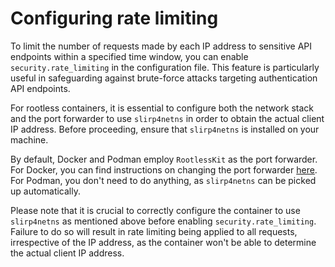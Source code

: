 # Configuring rate limiting

To limit the number of requests made by each IP address to sensitive API endpoints within a specified time window, you
can enable `security.rate_limiting` in the configuration file. This feature is particularly useful in safeguarding
against brute-force attacks targeting authentication API endpoints.

For rootless containers, it is essential to configure both the network stack and the port forwarder to use `slirp4netns`
in order to obtain the actual client IP address. Before proceeding, ensure that `slirp4netns` is installed on your
machine.

By default, Docker and Podman employ `RootlessKit` as the port forwarder. For Docker, you can find instructions on
changing the port forwarder [here](https://rootlesscontaine.rs/getting-started/docker/#changing-the-port-forwarder). For
Podman, you don't need to do anything, as `slirp4netns` can be picked up automatically.

Please note that it is crucial to correctly configure the container to use `slirp4netns` as mentioned above before
enabling `security.rate_limiting`. Failure to do so will result in rate limiting being applied to all requests,
irrespective of the IP address, as the container won't be able to determine the actual client IP address.
